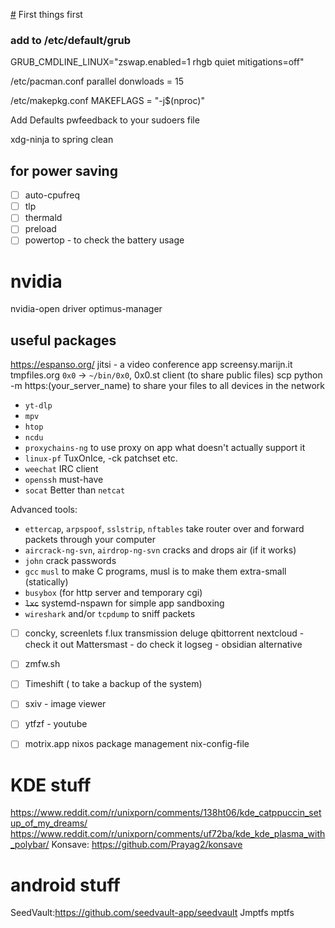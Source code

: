 [#](#) First things first

### add to /etc/default/grub
GRUB_CMDLINE_LINUX="zswap.enabled=1 rhgb quiet mitigations=off"

/etc/pacman.conf
parallel donwloads = 15

/etc/makepkg.conf
MAKEFLAGS = "-j$(nproc)"

Add Defaults pwfeedback to your sudoers file

xdg-ninja to spring clean

## for power saving
- [ ] auto-cpufreq
- [ ] tlp
- [ ] thermald
- [ ] preload
- [ ] powertop - to check the battery usage

# nvidia
nvidia-open driver
optimus-manager

## useful packages
https://espanso.org/
jitsi - a video conference app
screensy.marijn.it
tmpfiles.org
`0x0` -> `~/bin/0x0`, 0x0.st client (to share public files)
scp
python -m https:(your_server_name) to share your files to all devices in the network


- `yt-dlp`
- `mpv`
- `htop`
- `ncdu`
- `proxychains-ng` to use proxy on app what doesn't actually support it
- `linux-pf` TuxOnIce, -ck patchset etc.
- `weechat` IRC client
- `openssh` must-have
- `socat` Better than `netcat`

Advanced tools:

- `ettercap`, `arpspoof`, `sslstrip`, `nftables` take router over and forward packets through your computer
- `aircrack-ng-svn`, `airdrop-ng-svn` cracks and drops air (if it works)
- `john` crack passwords
- `gcc` `musl` to make C programs, musl is to make them extra-small (statically)
- `busybox` (for http server and temporary cgi)
- ~~`lxc`~~ systemd-nspawn for simple app sandboxing
- `wireshark` and/or `tcpdump` to sniff packets

- [ ] concky, screenlets
      f.lux
      transmission deluge qbittorrent
      nextcloud - check it out
      Mattersmast - do check it
      logseg - obsidian alternative
- [ ] zmfw.sh
- [ ] Timeshift ( to take a backup of the system)
- [ ] sxiv - image viewer
- [ ] ytfzf - youtube
- [ ] motrix.app
      nixos package management nix-config-file


# KDE stuff
https://www.reddit.com/r/unixporn/comments/138ht06/kde_catppuccin_setup_of_my_dreams/
https://www.reddit.com/r/unixporn/comments/uf72ba/kde_kde_plasma_with_polybar/
Konsave: https://github.com/Prayag2/konsave

# android stuff
SeedVault:https://github.com/seedvault-app/seedvault
Jmptfs
mptfs

